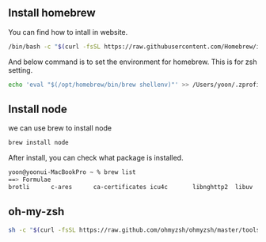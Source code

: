 ## Install homebrew
You can find how to intall in website.
```bash
/bin/bash -c "$(curl -fsSL https://raw.githubusercontent.com/Homebrew/install/HEAD/install.sh)"
```
And below command is to set the environment for homebrew.
This is for zsh setting.

```bash
echo 'eval "$(/opt/homebrew/bin/brew shellenv)"' >> /Users/yoon/.zprofile
```

## Install node
we can use brew to install node
```bash
brew install node
```
After install, you can check what package is installed.
```bash
yoon@yoonui-MacBookPro ~ % brew list
==> Formulae
brotli		c-ares		ca-certificates	icu4c		libnghttp2	libuv		node		openssl@1.1
```

## oh-my-zsh
```bash
sh -c "$(curl -fsSL https://raw.github.com/ohmyzsh/ohmyzsh/master/tools/install.sh)"
```

